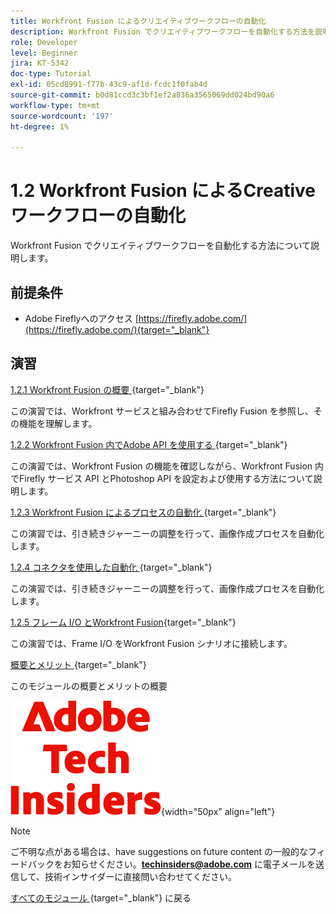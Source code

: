 ```yaml
---
title: Workfront Fusion によるクリエイティブワークフローの自動化
description: Workfront Fusion でクリエイティブワークフローを自動化する方法を説明します
role: Developer
level: Beginner
jira: KT-5342
doc-type: Tutorial
exl-id: 05cd8991-f77b-43c9-af1d-fcdc1f0fab4d
source-git-commit: b0d81ccd3c3bf1ef2a836a3565069dd024bd90a6
workflow-type: tm+mt
source-wordcount: '197'
ht-degree: 1%

---
```


# 1.2 Workfront Fusion によるCreative ワークフローの自動化

Workfront Fusion でクリエイティブワークフローを自動化する方法について説明します。

## 前提条件

- Adobe Fireflyへのアクセス [https://firefly.adobe.com/](https://firefly.adobe.com/){target="_blank"}

## 演習

[1.2.1 Workfront Fusion の概要 ](./ex1.md){target="_blank"}

この演習では、Workfront サービスと組み合わせてFirefly Fusion を参照し、その機能を理解します。

[1.2.2 Workfront Fusion 内でAdobe API を使用する ](./ex2.md){target="_blank"}

この演習では、Workfront Fusion の機能を確認しながら、Workfront Fusion 内でFirefly サービス API とPhotoshop API を設定および使用する方法について説明します。

[1.2.3 Workfront Fusion によるプロセスの自動化 ](./ex3.md){target="_blank"}

この演習では、引き続きジャーニーの調整を行って、画像作成プロセスを自動化します。

[1.2.4 コネクタを使用した自動化 ](./ex4.md){target="_blank"}

この演習では、引き続きジャーニーの調整を行って、画像作成プロセスを自動化します。

[1.2.5 フレーム I/O とWorkfront Fusion](./ex5.md){target="_blank"}

この演習では、Frame I/O をWorkfront Fusion シナリオに接続します。

[ 概要とメリット ](./summary.md){target="_blank"}

このモジュールの概要とメリットの概要

![ 技術インサイダー ](./../../../assets/images/techinsiders.png){width="50px" align="left"}

>[!NOTE]
>
>ご不明な点がある場合は、have suggestions on future content の一般的なフィードバックをお知らせください。**techinsiders@adobe.com** に電子メールを送信して、技術インサイダーに直接問い合わせてください。

[ すべてのモジュール ](../../../overview.md){target="_blank"} に戻る
